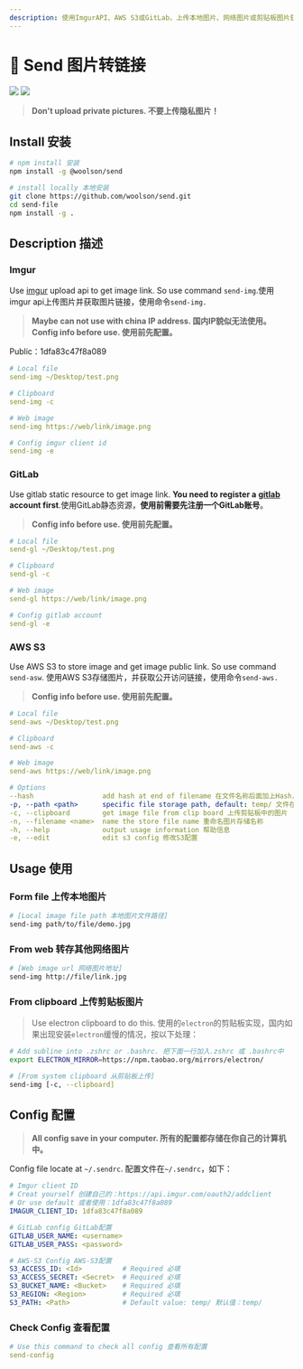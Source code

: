 ```yaml
---
description: 使用ImgurAPI、AWS S3或GitLab，上传本地图片、网络图片或剪贴板图片获取图片链接。
---
```


# 🐫 Send 图片转链接

 [![](https://woolson.gitee.io/npmer-badge/Version-555555-v1.6.0-44cc11-square-flat-plain.svg)](https://github.com/woolson/send) ![](https://woolson.gitee.io/npmer-badge/-555555-Star%20Me-46bc99-github-ffffff-left-square-flat-plain.svg)

> **Don't upload private pictures. 不要上传隐私图片！**

## Install 安装

```bash
# npm install 安装
npm install -g @woolson/send
```

```bash
# install locally 本地安装
git clone https://github.com/woolson/send.git
cd send-file
npm install -g .
```

## Description 描述

### Imgur

Use [imgur](https://imgur.com/) upload api to get image link. So use command `send-img`.使用imgur api上传图片并获取图片链接，使用命令`send-img.`

> **Maybe can not use with china IP address. 国内IP貌似无法使用。**
> **Config info before use. 使用前先配置。**

Public：1dfa83c47f8a089

```yaml
# Local file
send-img ~/Desktop/test.png

# Clipboard
send-img -c

# Web image
send-img https://web/link/image.png

# Config imgur client id
send-img -e
```

### GitLab

Use gitlab static resource to get image link. **You need to register a** [**gitlab**](https://gitlab.com/users/sign_in) **account first**.使用GitLab静态资源，**使用前需要先注册一个GitLab账号**。

> **Config info before use. 使用前先配置。**

```yaml
# Local file
send-gl ~/Desktop/test.png

# Clipboard
send-gl -c

# Web image
send-gl https://web/link/image.png

# Config gitlab account
send-gl -e
```

### AWS S3

Use AWS S3 to store image and get image public link. So use command `send-asw`. 使用AWS S3存储图片，并获取公开访问链接，使用命令`send-aws.`

> **Config info before use. 使用前先配置。**

```yaml
# Local file
send-aws ~/Desktop/test.png

# Clipboard
send-aws -c

# Web image
send-aws https://web/link/image.png

# Options
--hash                 add hash at end of filename 在文件名称后面加上Hash，长度为7         
-p, --path <path>      specific file storage path, default: temp/ 文件在S3桶中存储的目录，默认temp/
-c, --clipboard        get image file from clip board 上传剪贴板中的图片         
-n, --filename <name>  name the store file name 重命名图片存储名称
-h, --help             output usage information 帮助信息
-e, --edit             edit s3 config 修改S3配置
```

## Usage 使用

### Form file 上传本地图片

```bash
# [Local image file path 本地图片文件路径]
send-img path/to/file/demo.jpg
```

### From web 转存其他网络图片

```bash
# [Web image url 网络图片地址]
send-img http://file/link.jpg
```

### From clipboard 上传剪贴板图片

> Use electron clipboard to do this. 使用的`electron`的剪贴板实现，国内如果出现安装`electron`缓慢的情况，按以下处理：

```bash
# Add subline into .zshrc or .bashrc. 把下面一行加入.zshrc 或 .bashrc中
export ELECTRON_MIRROR=https://npm.taobao.org/mirrors/electron/
```

```bash
# [From system clipboard 从剪贴板上传]
send-img [-c, --clipboard]
```

## Config 配置

> **All config save in your computer. 所有的配置都存储在你自己的计算机中。**

Config file locate at `~/.sendrc`. 配置文件在`~/.sendrc`，如下：

```yaml
# Imgur client ID
# Creat yourself 创建自己的：https://api.imgur.com/oauth2/addclient
# Or use default 或者使用：1dfa83c47f8a089
IMAGUR_CLIENT_ID: 1dfa83c47f8a089
```

```yaml
# GitLab config GitLab配置
GITLAB_USER_NAME: <username>
GITLAB_USER_PASS: <password>
```

```yaml
# AWS-S3 Config AWS-S3配置
S3_ACCESS_ID: <Id>          # Required 必填
S3_ACCESS_SECRET: <Secret>  # Required 必填
S3_BUCKET_NAME: <Bucket>    # Required 必填
S3_REGION: <Region>         # Required 必填
S3_PATH: <Path>             # Default value: temp/ 默认值：temp/
```

### Check Config 查看配置

```yaml
# Use this command to check all config 查看所有配置
send-config
```
